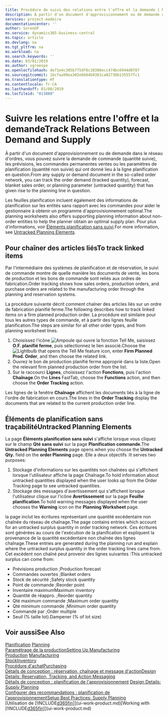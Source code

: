 ```yaml
---
title: Procédure de suivi des relations entre l'offre et la demande | Microsoft Docs
description: À partir d'un document d'approvisionnement ou de demande dans le réseau d'ordres, vous pouvez suivre la demande de commande (quantité suivie), les prévisions, les commandes permanentes ventes ou les paramètres de planification (quantité non suivie) qui ont donné lieu à la ligne planification en question.
services: project-madeira
documentationcenter: ''
author: SorenGP
ms.service: dynamics365-business-central
ms.topic: article
ms.devlang: na
ms.tgt_pltfrm: na
ms.workload: na
ms.search.keywords: ''
ms.date: 03/01/2019
ms.author: sgroespe
ms.openlocfilehash: de71e4c305b775df8c10306ecc474bc6944d0787
ms.sourcegitcommit: 1bcfaa99ea302e6b84b8361ca02730b135557fc1
ms.translationtype: HT
ms.contentlocale: fr-CA
ms.lasthandoff: 03/08/2019
ms.locfileid: "813880"
---
```

# <a name="track-relations-between-demand-and-supply"></a><span data-ttu-id="47036-103">Suivre les relations entre l'offre et la demande</span><span class="sxs-lookup"><span data-stu-id="47036-103">Track Relations Between Demand and Supply</span></span>
<span data-ttu-id="47036-104">À partir d'un document d'approvisionnement ou de demande dans le réseau d'ordres, vous pouvez suivre la demande de commande (quantité suivie), les prévisions, les commandes permanentes ventes ou les paramètres de planification (quantité non suivie) qui ont donné lieu à la ligne planification en question.</span><span class="sxs-lookup"><span data-stu-id="47036-104">From any supply or demand document in the so-called order network, you can track the order demand (tracked quantity), forecast, blanket sales order, or planning parameter (untracked quantity) that has given rise to the planning line in question.</span></span>

<span data-ttu-id="47036-105">Les feuilles planification incluent également des informations de planification sur les entités sans rapport avec les commandes pour aider le gestionnaire à obtenir un programme d'approvisionnement optimal.</span><span class="sxs-lookup"><span data-stu-id="47036-105">The planning worksheets also offers supporting planning information about non-order entities to help the planner obtain an optimal supply plan.</span></span> <span data-ttu-id="47036-106">Pour plus d'informations, voir [Éléments planification sans suivi](production-how-track-demand-supply.md#untracked-planning-elements).</span><span class="sxs-lookup"><span data-stu-id="47036-106">For more information, see [Untracked Planning Elements](production-how-track-demand-supply.md#untracked-planning-elements).</span></span>

## <a name="to-track-linked-items"></a><span data-ttu-id="47036-107">Pour chaîner des articles liés</span><span class="sxs-lookup"><span data-stu-id="47036-107">To track linked items</span></span>
<span data-ttu-id="47036-108">Par l'intermédiaire des systèmes de planification et de réservation, le suivi de commande montre de quelle manière les documents de vente, les bons de production et les bons de commande sont reliés aux ordres de fabrication.</span><span class="sxs-lookup"><span data-stu-id="47036-108">Order tracking shows how sales orders, production orders, and purchase orders are related to the manufacturing order through the planning and reservation systems.</span></span>

<span data-ttu-id="47036-109">La procédure suivante décrit comment chaîner des articles liés sur un ordre de fabrication planifié ferme.</span><span class="sxs-lookup"><span data-stu-id="47036-109">The following describes how to track linked items on a firm planned production order.</span></span> <span data-ttu-id="47036-110">La procédure est similaire pour tous les autres types de commande, et à partir des lignes feuille planification.</span><span class="sxs-lookup"><span data-stu-id="47036-110">The steps are similar for all other order types, and from planning worksheet lines.</span></span>

1. <span data-ttu-id="47036-111">Choisissez l'icône ![Ampoule qui ouvre la fonction Tell Me](media/ui-search/search_small.png "Dites-moi ce que vous voulez faire"), saisissez **O.F. planifié ferme**, puis sélectionnez le lien associé.</span><span class="sxs-lookup"><span data-stu-id="47036-111">Choose the ![Lightbulb that opens the Tell Me feature](media/ui-search/search_small.png "Tell me what you want to do") icon, enter **Firm Planned Prod. Order**, and then choose the related link.</span></span>
2. <span data-ttu-id="47036-112">Ouvrez le bon de production planifié ferme approprié dans la liste.</span><span class="sxs-lookup"><span data-stu-id="47036-112">Open the relevant firm planned production order from the list.</span></span>
3. <span data-ttu-id="47036-113">Sur le raccourci **Lignes**, choisissez l'action **Fonctions**, puis l'action **Chaînage**.</span><span class="sxs-lookup"><span data-stu-id="47036-113">On the **Lines** FastTab, choose the **Functions** action, and then choose the **Order Tracking** action.</span></span>

<span data-ttu-id="47036-114">Les lignes de la fenêtre **Chaînage** affichent les documents liés à la ligne de l'ordre de fabrication en cours.</span><span class="sxs-lookup"><span data-stu-id="47036-114">The lines in the **Order Tracking** display the documents that are related to the current production order line.</span></span>

## <a name="untracked-planning-elements"></a><span data-ttu-id="47036-115">Éléments de planification sans traçabilité</span><span class="sxs-lookup"><span data-stu-id="47036-115">Untracked Planning Elements</span></span>
<span data-ttu-id="47036-116">La page **Éléments planification sans suivi** s'affiche lorsque vous cliquez sur le champ **Qté sans suivi** sur la page **Planification commande**.</span><span class="sxs-lookup"><span data-stu-id="47036-116">The **Untracked Planning Elements** page opens when you choose the **Untracked Qty.** field on the **order Planning** page.</span></span> <span data-ttu-id="47036-117">Elle a deux objectifs :</span><span class="sxs-lookup"><span data-stu-id="47036-117">It serves two purposes:</span></span>

1. <span data-ttu-id="47036-118">Stockage d'informations sur les quantités non chaînées qui s'affichent lorsque l'utilisateur affiche la page Chaînage.</span><span class="sxs-lookup"><span data-stu-id="47036-118">To hold information about untracked quantities displayed when the user looks up from the Order Tracking page to see untracked quantities.</span></span>
2. <span data-ttu-id="47036-119">Stockage des messages d'avertissement qui s'affichent lorsque l'utilisateur clique sur l'icône **Avertissement** sur la page **Feuille planification**.</span><span class="sxs-lookup"><span data-stu-id="47036-119">To hold warning messages displayed when the user chooses the **Warning** icon on the **Planning Worksheet** page.</span></span>

<span data-ttu-id="47036-120">la page inclut les écritures représentant une quantité excédentaire non chaînée du réseau de chaînage.</span><span class="sxs-lookup"><span data-stu-id="47036-120">The page contains entries which account for an untracked surplus quantity in order tracking network.</span></span> <span data-ttu-id="47036-121">Ces écritures sont générées au cours de l'exécution de la planification et expliquent la provenance de la quantité excédentaire non chaînée des lignes chaînage.</span><span class="sxs-lookup"><span data-stu-id="47036-121">These entries are generated during the planning run and explain where the untracked surplus quantity in the order tracking lines came from.</span></span> <span data-ttu-id="47036-122">Cet excédent non chaîné peut provenir des lignes suivantes :</span><span class="sxs-lookup"><span data-stu-id="47036-122">This untracked surplus can come from:</span></span>

- <span data-ttu-id="47036-123">Prévisions production ;</span><span class="sxs-lookup"><span data-stu-id="47036-123">Production forecast</span></span>
- <span data-ttu-id="47036-124">Commandes ouvertes ;</span><span class="sxs-lookup"><span data-stu-id="47036-124">Blanket orders</span></span>
- <span data-ttu-id="47036-125">Stock de sécurité ;</span><span class="sxs-lookup"><span data-stu-id="47036-125">Safety stock quantity</span></span>
- <span data-ttu-id="47036-126">Point de commande ;</span><span class="sxs-lookup"><span data-stu-id="47036-126">Reorder point</span></span>
- <span data-ttu-id="47036-127">Inventaire maximum</span><span class="sxs-lookup"><span data-stu-id="47036-127">Maximum inventory</span></span>
- <span data-ttu-id="47036-128">Quantité de réappro. ;</span><span class="sxs-lookup"><span data-stu-id="47036-128">Reorder quantity</span></span>
- <span data-ttu-id="47036-129">Qté maximum commande ;</span><span class="sxs-lookup"><span data-stu-id="47036-129">Maximum order quantity</span></span>
- <span data-ttu-id="47036-130">Qté minimum commande ;</span><span class="sxs-lookup"><span data-stu-id="47036-130">Minimum order quantity</span></span>
- <span data-ttu-id="47036-131">Commandé par ;</span><span class="sxs-lookup"><span data-stu-id="47036-131">Order multiple</span></span>
- <span data-ttu-id="47036-132">Seuil (% taille lot).</span><span class="sxs-lookup"><span data-stu-id="47036-132">Dampener (% of lot size)</span></span>

## <a name="see-also"></a><span data-ttu-id="47036-133">Voir aussi</span><span class="sxs-lookup"><span data-stu-id="47036-133">See Also</span></span>  
<span data-ttu-id="47036-134">[Planification](production-planning.md) </span><span class="sxs-lookup"><span data-stu-id="47036-134">[Planning](production-planning.md) </span></span>  
[<span data-ttu-id="47036-135">Paramétrage de la production</span><span class="sxs-lookup"><span data-stu-id="47036-135">Setting Up Manufacturing</span></span>](production-configure-production-processes.md)  
<span data-ttu-id="47036-136">[Production](production-manage-manufacturing.md)  </span><span class="sxs-lookup"><span data-stu-id="47036-136">[Manufacturing](production-manage-manufacturing.md)  </span></span>  
[<span data-ttu-id="47036-137">Stock</span><span class="sxs-lookup"><span data-stu-id="47036-137">Inventory</span></span>](inventory-manage-inventory.md)  
[<span data-ttu-id="47036-138">Procédure d'achat</span><span class="sxs-lookup"><span data-stu-id="47036-138">Purchasing</span></span>](purchasing-manage-purchasing.md)  
[<span data-ttu-id="47036-139">Détails de conception : réservation, chaînage et message d'action</span><span class="sxs-lookup"><span data-stu-id="47036-139">Design Details: Reservation, Tracking, and Action Messaging</span></span>](design-details-reservation-order-tracking-and-action-messaging.md)  
<span data-ttu-id="47036-140">[Détails de conception : planification de l'approvisionnement](design-details-supply-planning.md) </span><span class="sxs-lookup"><span data-stu-id="47036-140">[Design Details: Supply Planning](design-details-supply-planning.md) </span></span>  
[<span data-ttu-id="47036-141">Configurer des recommandations : planification de l'approvisionnement</span><span class="sxs-lookup"><span data-stu-id="47036-141">Setup Best Practices: Supply Planning</span></span>](setup-best-practices-supply-planning.md)  
<span data-ttu-id="47036-142">[Utilisation de [!INCLUDE[d365fin](includes/d365fin_md.md)]](ui-work-product.md)</span><span class="sxs-lookup"><span data-stu-id="47036-142">[Working with [!INCLUDE[d365fin](includes/d365fin_md.md)]](ui-work-product.md)</span></span>
